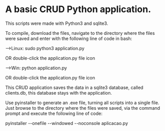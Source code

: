 # A basic CRUD Python application.

This scripts were made with Python3 and sqlite3.

To compile, download the files, navigate to the directory where the files were saved and enter with the following line of code in bash:

-->Linux:
	sudo python3 application.py

OR double-click the application.py file icon

-->Win:
	python application.py 

OR double-click the application.py file icon

This CRUD application saves the data in a sqlite3 database, called clients.db, this database stays with the application.

Use pyinstaller to generate an .exe file, turning all scripts into a single file.
Just browse to the directory where the files were saved, via the command prompt and execute the following line of code:

pyinstaller --onefile --windowed --noconsole aplicacao.py
